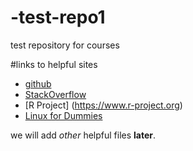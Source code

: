 # -test-repo1
test repository for courses

#links to helpful sites
* [github](www.github.com)
* [StackOverflow](http://stackoverflow.com)
* [R Project] (https://www.r-project.org)
* [Linux for Dummies](http://www.dummies.com/how-to/content/linux-for-fummies-cheat-sheet.html)

we will add *other* helpful files **later**.
